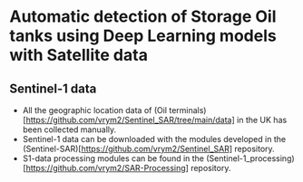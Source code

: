 # Automatic detection of Storage Oil tanks using Deep Learning models with Satellite data

## Sentinel-1 data
* All the geographic location data of (Oil terminals)[https://github.com/vrym2/Sentinel_SAR/tree/main/data] in the UK has been collected manually.
* Sentinel-1 data can be downloaded with the modules developed in the (Sentinel-SAR)[https://github.com/vrym2/Sentinel_SAR] repository.
* S1-data processing modules can be found in the (Sentinel-1_processing)[https://github.com/vrym2/SAR-Processing] repository.
